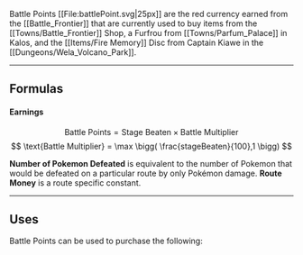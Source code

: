 Battle Points [[File:battlePoint.svg|25px]] are the red currency earned from the [[Battle_Frontier]] that are currently used to buy items from the [[Towns/Battle_Frontier]] Shop, a Furfrou from [[Towns/Parfum_Palace]] in Kalos, and the [[Items/Fire Memory]] Disc from Captain Kiawe in the [[Dungeons/Wela_Volcano_Park]].

---

## Formulas
#### Earnings
$$ \text{Battle Points} =\text{Stage Beaten} \times \text{Battle Multiplier} $$
$$ \text{Battle Multiplier} = \max \bigg( \frac{stageBeaten}{100},1 \bigg) $$

**Number of Pokemon Defeated** is equivalent to the number of Pokemon that would be defeated on a particular route by only Pokémon damage.
**Route Money** is a route specific constant.

---

## Uses
Battle Points can be used to purchase the following:
